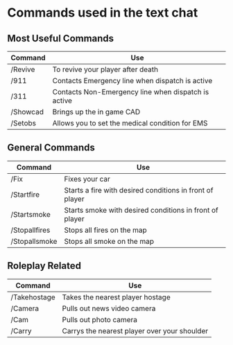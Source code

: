 # Commands used in the text chat


## Most Useful Commands
Command      |Use
-------------|-------------
/Revive      |To revive your player after death
/911         |Contacts Emergency line when dispatch is active
/311         |Contacts Non-Emergency line when dispatch is active
/Showcad     |Brings up the in game CAD
/Setobs      |Allows you to set the medical condition for EMS

## General Commands
Command      |Use
-------------|-------------
/Fix         |Fixes your car
/Startfire   |Starts a fire with desired conditions in front of player
/Startsmoke  |Starts smoke with desired conditions in front of player
/Stopallfires|Stops all fires on the map
/Stopallsmoke|Stops all smoke on the map

## Roleplay Related
Command      |Use
-------------|-------------
/Takehostage |Takes the nearest player hostage
/Camera      |Pulls out news video camera
/Cam         |Pulls out photo camera
/Carry       |Carrys the nearest player over  your shoulder